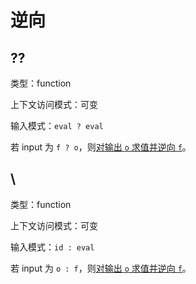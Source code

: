 # 逆向

## ??

类型：function

上下文访问模式：可变

输入模式：`eval ? eval`

若 input 为 `f ? o`，则[对输出 `o` 求值并逆向 `f`](../求值.md#对输出求值并逆向)。

## \\

类型：function

上下文访问模式：可变

输入模式：`id : eval`

若 input 为 `o : f`，则[对输出 `o` 求值并逆向 `f`](../求值.md#对输出求值并逆向)。
